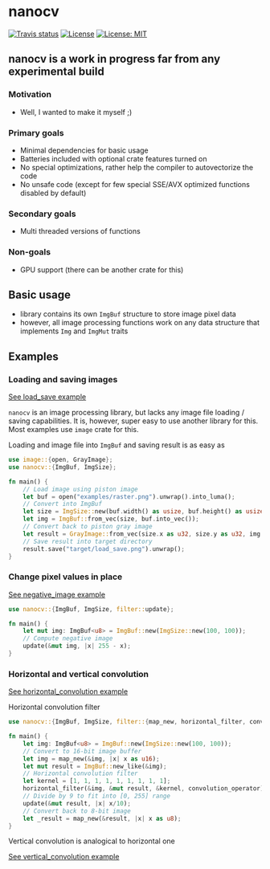# nanocv

[![Travis status](https://api.travis-ci.org/viktorchvatal/nanocv.svg?branch=master)](https://travis-ci.org/github/viktorchvatal/nanocv)
[![License](https://img.shields.io/badge/License-Apache%202.0-blue.svg)](https://opensource.org/licenses/Apache-2.0)
[![License: MIT](https://img.shields.io/badge/License-MIT-yellow.svg)](https://opensource.org/licenses/MIT)

## nanocv is a work in progress far from any experimental build

### Motivation

 * Well, I wanted to make it myself ;)

### Primary goals

 * Minimal dependencies for basic usage
 * Batteries included with optional crate features turned on
 * No special optimizations, rather help the compiler to autovectorize the code
 * No unsafe code (except for few special SSE/AVX optimized functions 
   disabled by default)

### Secondary goals

 * Multi threaded versions of functions

### Non-goals

 * GPU support (there can be another crate for this)

## Basic usage

 * library contains its own `ImgBuf` structure to store image pixel data
 * however, all image processing functions work on any data structure that 
   implements `Img` and `ImgMut` traits

## Examples  

### Loading and saving images

[See load_save example](examples/load_save.rs)

`nanocv` is an image processing library, but lacks any image file loading / saving capabilities.
It is, however, super easy to use another library for this. Most examples use `image` crate for this.

Loading and image file into `ImgBuf` and saving result is as easy as

```rust
use image::{open, GrayImage};
use nanocv::{ImgBuf, ImgSize};

fn main() {
    // Load image using piston image
    let buf = open("examples/raster.png").unwrap().into_luma();
    // Convert into ImgBuf
    let size = ImgSize::new(buf.width() as usize, buf.height() as usize);
    let img = ImgBuf::from_vec(size, buf.into_vec());
    // Convert back to piston gray image
    let result = GrayImage::from_vec(size.x as u32, size.y as u32, img.into_vec()).unwrap();
    // Save result into target directory
    result.save("target/load_save.png").unwrap();
}
```

### Change pixel values in place

[See negative_image example](examples/negative_image.rs)

```rust
use nanocv::{ImgBuf, ImgSize, filter::update};

fn main() {
    let mut img: ImgBuf<u8> = ImgBuf::new(ImgSize::new(100, 100));
    // Compute negative image
    update(&mut img, |x| 255 - x);
}
```

### Horizontal and vertical convolution

[See horizontal_convolution example](examples/horizontal_convolution.rs)

Horizontal convolution filter
```rust
use nanocv::{ImgBuf, ImgSize, filter::{map_new, horizontal_filter, convolution_operator, update}};

fn main() {
    let img: ImgBuf<u8> = ImgBuf::new(ImgSize::new(100, 100));
    // Convert to 16-bit image buffer
    let img = map_new(&img, |x| x as u16);
    let mut result = ImgBuf::new_like(&img);
    // Horizontal convolution filter
    let kernel = [1, 1, 1, 1, 1, 1, 1, 1, 1];
    horizontal_filter(&img, &mut result, &kernel, convolution_operator);
    // Divide by 9 to fit into [0, 255] range
    update(&mut result, |x| x/10);
    // Convert back to 8-bit image 
    let _result = map_new(&result, |x| x as u8);
}
```

Vertical convolution is analogical to horizontal one

[See vertical_convolution example](examples/vertical_convolution.rs)
